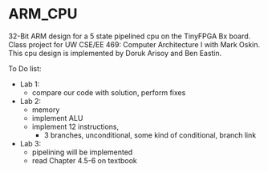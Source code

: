 # ARM_CPU
32-Bit ARM design for a 5 state pipelined cpu on the TinyFPGA Bx board.
Class project for UW CSE/EE 469: Computer Architecture I with Mark Oskin.
This cpu design is implemented by Doruk Arisoy and Ben Eastin.


To Do list:
+ Lab 1:
    - compare our code with solution, perform fixes
+ Lab 2:
    - memory
    - implement ALU
    - implement 12 instructions,
        - 3 branches, unconditional, some kind of conditional, branch link
+ Lab 3:
    - pipelining will be implemented
    - read Chapter 4.5-6 on textbook
